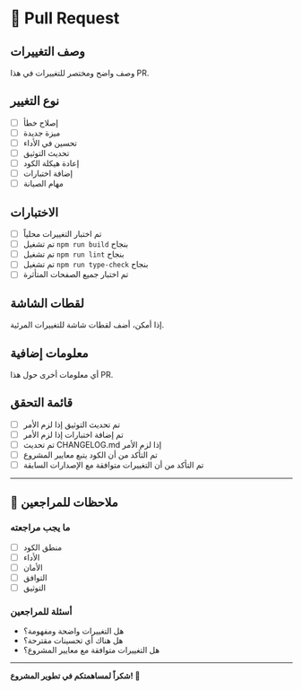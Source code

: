 # 🔄 Pull Request

## وصف التغييرات
وصف واضح ومختصر للتغييرات في هذا PR.

## نوع التغيير
- [ ] إصلاح خطأ
- [ ] ميزة جديدة
- [ ] تحسين في الأداء
- [ ] تحديث التوثيق
- [ ] إعادة هيكلة الكود
- [ ] إضافة اختبارات
- [ ] مهام الصيانة

## الاختبارات
- [ ] تم اختبار التغييرات محلياً
- [ ] تم تشغيل `npm run build` بنجاح
- [ ] تم تشغيل `npm run lint` بنجاح
- [ ] تم تشغيل `npm run type-check` بنجاح
- [ ] تم اختبار جميع الصفحات المتأثرة

## لقطات الشاشة
إذا أمكن، أضف لقطات شاشة للتغييرات المرئية.

## معلومات إضافية
أي معلومات أخرى حول هذا PR.

## قائمة التحقق
- [ ] تم تحديث التوثيق إذا لزم الأمر
- [ ] تم إضافة اختبارات إذا لزم الأمر
- [ ] تم تحديث CHANGELOG.md إذا لزم الأمر
- [ ] تم التأكد من أن الكود يتبع معايير المشروع
- [ ] تم التأكد من أن التغييرات متوافقة مع الإصدارات السابقة

---

## 📝 ملاحظات للمراجعين

### ما يجب مراجعته
- [ ] منطق الكود
- [ ] الأداء
- [ ] الأمان
- [ ] التوافق
- [ ] التوثيق

### أسئلة للمراجعين
- هل التغييرات واضحة ومفهومة؟
- هل هناك أي تحسينات مقترحة؟
- هل التغييرات متوافقة مع معايير المشروع؟

---

**شكراً لمساهمتكم في تطوير المشروع! 🎉**